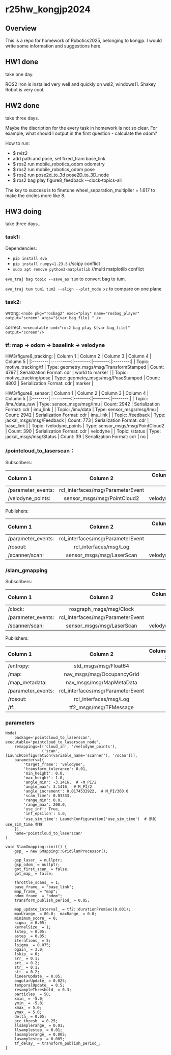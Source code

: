 # r25hw_kongjp2024

## Overview
This is a repo for homework of Robotics2025, belonging to kongjp.
I would write some information and suggestions here.

## HW1 done
take one day.

ROS2 Iron is installed very well and quickly on wsl2, windows11.
Shakey Robot is very cool.

## HW2 done
take three days.

Maybe the discription for the every task in homework is not so clear.
For example, what should I output in the first question - calculate the odom? 

How to run:
 - $ rviz2
 - add path and pose, set fixed_fram base_link
 - $ ros2 run mobile_robotics_odom odometry
 - $ ros2 run mobile_robotics_odom pose
 - $ ros2 run pose2d_to_3d pose2D_to_3D_node
 - $ ros2 bag play figure8_feedback --clock-topics-all

The key to success is to finetune wheel_separation_multiplier = 1.617 to make the circles more like 8.


## HW3 doing
take three days...

### task1:
Dependencies:
- `pip install evo`
- `pip install numpy=1.23.5` //scipy conflict
- `sudo apt remove python3-matplotlib`    //multi matplotlib conflict

`evo_traj bag topic --save_as tum` to convert bag to tum.

`evo_traj tum tum1 tum2 --align --plot_mode xz` to compare on one plane 

### task2:
wrong:
 `<node pkg="rosbag2" exec="play" name="rosbag_player" output="screen" args="$(var bag_file) " />`

correct:
 `<executable cmd="ros2 bag play $(var bag_file)" output="screen"/>`

### tf: **map -> odom -> baselink -> velodyne**

HW3/figure8_tracking: 
| Column 1 | Column 2 | Column 3 | Column 4 | Column 5 |
|:--------| :---------:|--------:|--------:|:--------:|
| Topic: motive_tracking/tf | Type: geometry_msgs/msg/TransformStamped | Count: 4797 | Serialization Format: cdr   | world to marker |
| Topic: motive_tracking/pose | Type: geometry_msgs/msg/PoseStamped | Count: 4803 | Serialization Format: cdr   | marker |

HW3/figure8_sensor: 
| Column 1 | Column 2 | Column 3 | Column 4 | Column 5 |
|:--------| :---------:|--------:|--------:|--------:|
| Topic: /imu/data_raw | Type: sensor_msgs/msg/Imu | Count: 2942 | Serialization Format: cdr  |  imu_link |
| Topic: /imu/data | Type: sensor_msgs/msg/Imu | Count: 2942 | Serialization Format: cdr      |  imu_link |
| Topic: /feedback | Type: jackal_msgs/msg/Feedback | Count: 773 | Serialization Format: cdr  |  base_link |
| Topic: /velodyne_points | Type: sensor_msgs/msg/PointCloud2 | Count: 390 | Serialization Format: cdr | velodyne |
| Topic: /status | Type: jackal_msgs/msg/Status | Count: 39 | Serialization Format: cdr |   no |

### /pointcloud_to_laserscan：

Subscribers:

| Column 1           | Column 2                        | Column 3  |
|:-------------------|:-------------------------------:|---------:|
| /parameter_events: | rcl_interfaces/msg/ParameterEvent|          |
| /velodyne_points:  | sensor_msgs/msg/PointCloud2     | velodyne |

Publishers:

| Column 1           | Column 2                        | Column 3  |
|:-------------------|:-------------------------------:|---------:|
| /parameter_events: | rcl_interfaces/msg/ParameterEvent|          |
| /rosout:           | rcl_interfaces/msg/Log          |          |
| /scanner/scan:     | sensor_msgs/msg/LaserScan       | velodyne |

### /slam_gmapping

Subscribers:

| Column 1 | Column 2 | Column 3 |
|:--------| :---------:|--------:| 
| /clock: | rosgraph_msgs/msg/Clock |   |
| /parameter_events: | rcl_interfaces/msg/ParameterEvent |  |
| /scanner/scan: | sensor_msgs/msg/LaserScan | velodyne  |

Publishers:

| Column 1 | Column 2 | Column 3 |
|:--------| :---------:|--------:|
| /entropy: | std_msgs/msg/Float64 |   |
| /map: | nav_msgs/msg/OccupancyGrid |     |
| /map_metadata: | nav_msgs/msg/MapMetaData |      |
| /parameter_events: | rcl_interfaces/msg/ParameterEvent |     |
| /rosout: | rcl_interfaces/msg/Log |      |
| /tf: | tf2_msgs/msg/TFMessage |      |

### parameters
    Node(
        package='pointcloud_to_laserscan', executable='pointcloud_to_laserscan_node',
        remappings=[('cloud_in', '/velodyne_points'),
                    ('scan', [LaunchConfiguration(variable_name='scanner'), '/scan'])],
        parameters=[{
            'target_frame': 'velodyne',
            'transform_tolerance': 0.01,
            'min_height': 0.0,
            'max_height': 1.0,
            'angle_min': -3.1416,  # -M_PI/2
            'angle_max': 3.1416,  # M_PI/2
            'angle_increment': 0.0174532922,  # M_PI/360.0
            'scan_time': 0.03333,
            'range_min': 0.0,
            'range_max': 200.0,
            'use_inf': True,
            'inf_epsilon': 1.0,
            'use_sim_time': LaunchConfiguration('use_sim_time')  # 添加 use_sim_time 参数
        }],
        name='pointcloud_to_laserscan'
    )

    void SlamGmapping::init() {
        gsp_ = new GMapping::GridSlamProcessor();

        gsp_laser_ = nullptr;
        gsp_odom_ = nullptr;
        got_first_scan_ = false;
        got_map_ = false;

        throttle_scans_ = 1;
        base_frame_ = "base_link";
        map_frame_ = "map";
        odom_frame_ = "odom";
        transform_publish_period_ = 0.05;

        map_update_interval_ = tf2::durationFromSec(0.001);
        maxUrange_ = 80.0;  maxRange_ = 0.0;
        minimum_score_ = 0;
        sigma_ = 0.05;
        kernelSize_ = 1;
        lstep_ = 0.05;
        astep_ = 0.05;
        iterations_ = 5;
        lsigma_ = 0.075;
        ogain_ = 3.0;
        lskip_ = 0;
        srr_ = 0.1;
        srt_ = 0.2;
        str_ = 0.1;
        stt_ = 0.2;
        linearUpdate_ = 0.05;
        angularUpdate_ = 0.025;
        temporalUpdate_ = 0.5;
        resampleThreshold_ = 0.3;
        particles_ = 50;
        xmin_ = -5.0;
        ymin_ = -5.0;
        xmax_ = 5.0;
        ymax_ = 5.0;
        delta_ = 0.05;
        occ_thresh_ = 0.25;
        llsamplerange_ = 0.01;
        llsamplestep_ = 0.01;
        lasamplerange_ = 0.005;
        lasamplestep_ = 0.005;
        tf_delay_ = transform_publish_period_;
    }
